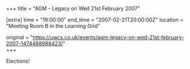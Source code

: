 +++
title = "AGM - Legacy on Wed 21st February 2007"

[extra]
time = "19:00:00"
end_time = "2007-02-21T20:00:00Z"
location = "Meeting Room B in the Learning Grid"

original = "https://uwcs.co.uk/events/agm-legacy-on-wed-21st-february-2007-1474488988423/"    
+++

Elections\!

